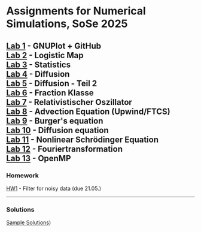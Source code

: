 # Assignments for Numerical Simulations, SoSe 2025

[Lab 1](https://classroom.github.com/a/NATdBzim) - GNUPlot + GitHub  
[Lab 2](https://classroom.github.com/a/HTnN1EZs) - Logistic Map  
[Lab 3](https://classroom.github.com/a/_Sw2KWcw) - Statistics  
[Lab 4](https://classroom.github.com/a/Y9MTiA3n) - Diffusion   
[Lab 5](https://classroom.github.com/a/xuB9eBNb) - Diffusion - Teil 2    
[Lab 6](https://classroom.github.com/a/7Gmy1pkt) - Fraction Klasse  
[Lab 7](https://classroom.github.com/a/tGrtNAcP) - Relativistischer Oszillator  
[Lab 8](https://classroom.github.com/a/Fc9z1ORG) - Advection Equation (Upwind/FTCS)  
[Lab 9](https://classroom.github.com/a/TEmqoMsb) - Burger's equation  
[Lab 10](https://classroom.github.com/a/FgK51dLJ) - Diffusion equation  
[Lab 11](https://classroom.github.com/a/yMIrWSVu) - Nonlinear Schrödinger Equation  
[Lab 12](https://classroom.github.com/a/BPxfb1OC) - Fouriertransformation   
[Lab 13](https://classroom.github.com/a/MOqJslbO) - OpenMP
----

### Homework

[HW1](https://classroom.github.com/a/sh2y7t0g) - Filter for noisy data (due 21.05.)

---

### Solutions
[Sample Solutions](https://github.com/NumSim2025/sample_solutions))

